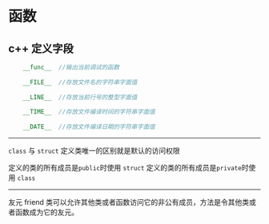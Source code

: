 # 函数

## c++ 定义字段

```c++
    __func__  //输出当前调试的函数
        
    __FILE__  //存放文件名的字符串字面值
        
    __LINE__  //存放当前行号的整型字面值
        
    __TIME__  //存放文件编译时间的字符串字面值
        
    __DATE__  //存放文件编译日期的字符串字面值
```

***
`class` 与 `struct` 定义类唯一的区别就是默认的访问权限

定义的类的所有成员是`public`时使用 `struct`
定义的类的所有成员是`private`时使用 `class`
***

友元  friend
类可以允许其他类或者函数访问它的非公有成员，方法是令其他类或者函数成为它的友元。